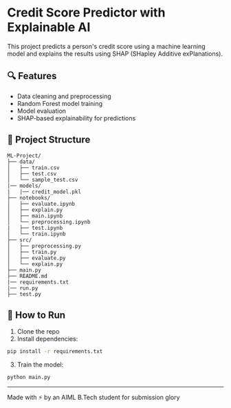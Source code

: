 # Credit Score Predictor with Explainable AI

This project predicts a person's credit score using a machine learning model and explains the results using SHAP (SHapley Additive exPlanations).

## 🔍 Features
- Data cleaning and preprocessing
- Random Forest model training
- Model evaluation
- SHAP-based explainability for predictions

## 📁 Project Structure
```
ML-Project/
├── data/
│   ├── train.csv
│   ├── test.csv
│   └── sample_test.csv
|── models/
|   |── credit_model.pkl
├── notebooks/
│   ├── evaluate.ipynb
│   ├── explain.py
│   ├── main.ipynb
│   └── preprocessing.ipynb
|   ├── test.ipynb
│   └── train.ipynb
├── src/
│   ├── preprocessing.py
│   ├── train.py
│   ├── evaluate.py
│   └── explain.py
├── main.py
├── README.md
|── requirements.txt
|── run.py
├── test.py
```

## 🚀 How to Run
1. Clone the repo
2. Install dependencies:
```bash
pip install -r requirements.txt
```
3. Train the model:
```bash
python main.py
```

---
Made with ⚡ by an AIML B.Tech student for submission glory
